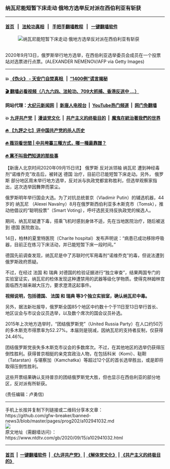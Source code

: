 ### 纳瓦尼能短暂下床走动 俄地方选举反对派在西伯利亚有斩获
------------------------

#### [首页](https://github.com/gfw-breaker/banned-news3/blob/master/README.md) &nbsp;&nbsp;|&nbsp;&nbsp; [法轮功真相](https://github.com/begood0513/basic/blob/master/README.md)  &nbsp;&nbsp;|&nbsp;&nbsp; [手把手翻墙教程](https://github.com/gfw-breaker/guides/wiki)  &nbsp;&nbsp;|&nbsp;&nbsp; [一键翻墙软件](https://github.com/gfw-breaker/nogfw/blob/master/README.md)  



<div><div class="featured_image">
 <figure>
  <img alt="纳瓦尼能短暂下床走动 俄地方选举反对派在西伯利亚有斩获" src="https://i.ntdtv.com/assets/uploads/2020/09/GettyImages-1228495078-800x450.jpg"/>
 </figure><br/>
 <span class="caption">
  2020年9月13日，俄罗斯举行地方选举，在西伯利亚选举委员会成员在一个投票站对选票进行点票。(ALEXANDER NEMENOV/AFP via Getty Images)
 </span>
</div>
</div><hr/>

#### 💥 [《伪火》 - 天安门自焚真相 ](http://158.247.203.241:10000/videos/blog/weihuo.html)&nbsp; |&nbsp; [“1400例”谎言揭秘  ](http://158.247.203.241:10000/videos/blog/jiexi1400.html)

#### [ 🎬  翻墙必看视频（八九六四、法轮功、709大抓捕、香港反送中 ...）](https://github.com/gfw-breaker/links/blob/master/banned.md)

#### 网站代理：[大纪元新闻网](http://158.247.203.241:10080/gb/) &nbsp;|&nbsp; [新唐人电视台](http://158.247.203.241:8808/gb/)  &nbsp;|&nbsp; [YouTube热门频道](http://158.247.203.241/youtube.html) &nbsp;|&nbsp; [网门免翻墙](http://158.247.203.241:11000/show.aspx?name=ogHome)

#### 💥 [九评共产党](http://158.247.203.241:10000/videos/res/jiuping/)&nbsp; |&nbsp; [漫谈党文化](http://158.247.203.241:10000/videos/res/mtdwh/)&nbsp; |&nbsp; [共产主义的终极目的](http://158.247.203.241:10000/videos/res/zjmd/)&nbsp; |&nbsp; [魔鬼在統治著我們的世界](http://158.247.203.241:10000/videos/res/TheSpecter/)  

#### [ 🔥  【九評之七】评中国共产党的杀人历史](http://158.247.203.241:10000/videos/news/../res/jiuping/index.html)

#### [ 🔥  薇羽看世間 | 中共垮臺三種方式，哪一種最靠譜？](http://158.247.203.241:10000/videos/news/weiyu01.html)

#### [ 🔥  黨不叫我們知道的那些事](http://158.247.203.241:10000/videos/news/truth02.html)

<div><div class="post_content" itemprop="articleBody">
 <p>
  【新唐人北京时间2020年09月15日讯】
  <ok href="https://www.ntdtv.com/gb/俄罗斯.htm">
   俄罗斯
  </ok>
  反对派领袖
  <ok href="https://www.ntdtv.com/gb/纳瓦尼.htm">
   纳瓦尼
  </ok>
  遭到神经毒剂“诺维乔克”攻击后，被转送
  <ok href="https://www.ntdtv.com/gb/德国.htm">
   德国
  </ok>
  治疗，目前已已能短暂下床走动。另外，
  <ok href="https://www.ntdtv.com/gb/俄罗斯.htm">
   俄罗斯
  </ok>
  部分地区周末举行地方选举，反对派与执政党都宣称胜利，但选举观察家指出，这次选举因舞弊而蒙尘。
 </p>
 <p>
  俄罗斯明年举行国会大选。为了对抗总统普京（Vladimir Putin）的辅选机器，44岁的
  <ok href="https://www.ntdtv.com/gb/纳瓦尼.htm">
   纳瓦尼
  </ok>
  （Alexei Navalny）8月在俄罗斯西伯利亚多木斯克市（Tomsk），推动他倡议的“聪明投票”（Smart Voting），呼吁选民支持反执政党的候选人。
 </p>
 <p>
  期间，纳瓦尼疑遭下毒，搭乘飞机时感到身体不适，先在当地医院治疗，随后被送到
  <ok href="https://www.ntdtv.com/gb/德国.htm">
   德国
  </ok>
  医院救治。
 </p>
 <p>
  14日，柏林的夏里特医院（Charite hospital）发布声明说：“病患已成功移除呼吸器，目前正在练习下床活动，并已能短暂下床一段时间。”
 </p>
 <p>
  德国先前调查发现，纳瓦尼是中了苏联时代军用毒剂“诺维乔克”的毒，但说法遭到俄罗斯政府质疑。
 </p>
 <p>
  不过，在经过
  <ok href="https://www.ntdtv.com/gb/法国.htm">
   法国
  </ok>
  和
  <ok href="https://www.ntdtv.com/gb/瑞典.htm">
   瑞典
  </ok>
  对德国的检验证据进行“独立审查”，结果两国专门的实验室证实，纳瓦尼的检体发现这种遭禁用的武器等级化学物质。使得克林姆林宫面临西方越来越大压力，要求澄清这起事件。
 </p>
 <p>
  <strong>
   视频说明，包括德国、
   <ok href="https://www.ntdtv.com/gb/法国.htm">
    法国
   </ok>
   和
   <ok href="https://www.ntdtv.com/gb/瑞典.htm">
    瑞典
   </ok>
   等3个独立实验室，确认纳瓦尼中毒。
  </strong>
  <div class="video_fit_container">
  </div>
 </p>
 <p>
  另外，据法新社报导，俄罗斯全国85个地区中约数十个于11日至13日举行首长、地区议会与市议会议员选举，以及数个席次的国会议员补选。
 </p>
 <p>
  2015年上次地方选举时，“团结俄罗斯党”（United Russia Party）在人口约50万的多木斯克市得票率为52.27%。本届则是锐减，因纳瓦尼的支持者反制，仅获得24.46%。
 </p>
 <p>
  团结俄罗斯党丧失多木斯克市议会的多数席次。不过，在其他地区的选举仍获得压倒性胜利。获得普京相挺的亲克宫政治人物，在包括科米（Komi）、鞑靼（Tatarstan）与堪察加（Kamchatka）等超过12个区的首长选举胜出，或是即将取得压倒性胜利。
 </p>
 <p>
  这些开票结果确认支持普京的团结俄罗斯党大胜，但也显示在西伯利亚的部分地区，反对派有所斩获。
 </p>
 <p>
  (责任编辑：卢勇信)
 </p>
 <div class="single_ad">
 </div>
</div>
</div>
<hr/>
手机上长按并复制下列链接或二维码分享本文章：<br/>
https://github.com/gfw-breaker/banned-news3/blob/master/pages/prog202/a102941032.md <br/>
<a href='https://github.com/gfw-breaker/banned-news3/blob/master/pages/prog202/a102941032.md'><img src='https://github.com/gfw-breaker/banned-news3/blob/master/pages/prog202/a102941032.md.png'/></a> <br/>
原文地址（需翻墙访问）：https://www.ntdtv.com/gb/2020/09/15/a102941032.html


------------------------
#### [首页](https://github.com/gfw-breaker/banned-news3/blob/master/README.md) &nbsp;|&nbsp; [一键翻墙软件](https://github.com/gfw-breaker/nogfw/blob/master/README.md) &nbsp;| [《九评共产党》](https://github.com/gfw-breaker/9ping.md/blob/master/README.md#九评之一评共产党是什么) | [《解体党文化》](https://github.com/gfw-breaker/jtdwh.md/blob/master/README.md) | [《共产主义的终极目的》](https://github.com/gfw-breaker/gczydzjmd.md/blob/master/README.md)


<img src='http://gfw-breaker.win/banned-news3/pages/prog202/a102941032.md' width='0px' height='0px'/>